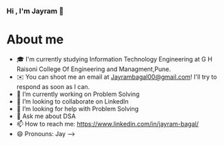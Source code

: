 ### Hi , I'm Jayram 👋

# About me

- 🎓  I'm currently studying Information Technology Engineering at G H Raisoni College Of Engineering and Managment,Pune.
- ✉️  You can shoot me an email at Jayrambagal00@gmail.com! I'll try to respond as soon as I can.
- 🔭 I’m currently working on Problem Solving
- 👯 I’m looking to collaborate on LinkedIn
- 🤔 I’m looking for help with Problem Solving
- 💬 Ask me about DSA
- 📫 How to reach me: https://www.linkedin.com/in/jayram-bagal/
- 😄 Pronouns: Jay
-->


